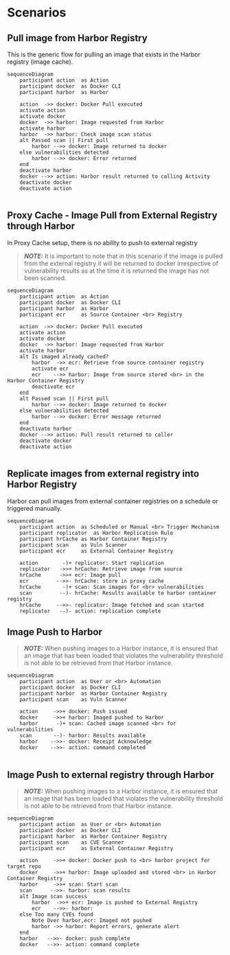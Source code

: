 # Scenarios

## Pull image from Harbor Registry

This is the generic flow for pulling an image that exists in the Harbor registry (image cache).

```mermaid
sequenceDiagram
    participant action  as Action 
    participant docker  as Docker CLI
    participant harbor  as Harbor
    
    action  ->> docker: Docker Pull executed
    activate action
    activate docker
    docker  ->> harbor: Image requested from Harbor
    activate harbor
    harbor  ->> harbor: Check image scan status
    alt Passed scan || First pull
        harbor -->> docker: Image returned to docker
    else vulnerabilities detected
        harbor -->> docker: Error returned
    end
    deactivate harbor
    docker -->> action: Harbor result returned to calling Activity
    deactivate docker
    deactivate action
    
```

## Proxy Cache - Image Pull from External Registry through Harbor

In Proxy Cache setup, there is no ability to push to external registry
> **_NOTE:_**  It is important to note that in this scenario if the image is pulled from the external registry it will be returned to docker irrespective of vulnerability results as at the time it is returned the image has not been scanned.

```mermaid
sequenceDiagram
    participant action  as Action 
    participant docker  as Docker CLI
    participant harbor  as Harbor
    participant ecr     as Source Container <br> Registry

    action  ->> docker: Docker Pull executed
    activate action
    activate docker
    docker  ->> harbor: Image requested from Harbor
    activate harbor
    alt Is imaged already cached?
        harbor  ->> ecr: Retrieve from source container registry
        activate ecr
        ecr    -->> harbor: Image from source stored <br> in the Harbor Container Registry
        deactivate ecr
    end
    alt Passed scan || First pull
        harbor -->> docker: Image returned to docker
    else vulnerabilities detected
        harbor -->> docker: Error message returned
    end
    deactivate harbor
    docker -->> action: Pull result returned to caller
    deactivate docker
    deactivate action
    
```

## Replicate images from external registry into Harbor Registry

Harbor can pull images from external container registries on a schedule or triggered manually.

```mermaid
sequenceDiagram
    participant action  as Scheduled or Manual <br> Trigger Mechanism
    participant replicator  as Harbor Replication Rule
    participant hrCache as Harbor Container Registry
    participant scan    as Vuln Scanner
    participant ecr     as External Container Registry
    
    action        -)+ replicator: Start replication
    replicator   ->>+ hrCache: Retrieve image from source
    hrCache      ->>+ ecr: Image pull
    ecr         -->>- hrCache: store in proxy cache
    hrCache       -)+ scan: Scan images for <br> vulnerabilities
    scan         --)- hrCache: Results available to harbor container registry
    hrCache     -->>- replicator: Image fetched and scan started
    replicator   --)- action: replication complete
```

## Image Push to Harbor

> **_NOTE:_** When pushing images to a Harbor instance, it is ensured that an image that has been loaded that violates the vulnerability threshold is not able to be retrieved from that Harbor instance.

```mermaid
sequenceDiagram
    participant action  as User or <br> Automation 
    participant docker  as Docker CLI
    participant harbor  as Harbor Container Registry
    participant scan    as Vuln Scanner

    action     ->>+ docker: Push issued
    docker     ->>+ harbor: Imaged pushed to Harbor
    harbor      -)+ scan: Cached image scanned <br> for vulnerabilities
    scan       --)- harbor: Results available
    harbor    -->>- docker: Receipt Acknowledge
    docker    -->>- action: command completed
    
```

## Image Push to external registry through Harbor

> **_NOTE:_** When pushing images to a Harbor instance, it is ensured that an image that has been loaded that violates the vulnerability threshold is not able to be retrieved from that Harbor instance.

```mermaid
sequenceDiagram
    participant action  as User or <br> Automation 
    participant docker  as Docker CLI
    participant harbor  as Harbor Container Registry
    participant scan    as CVE Scanner
    participant ecr     as External Container Registry

    action     ->>+ docker: Docker push to <br> harbor project for target repo
    docker     ->>+ harbor: Image uploaded and stored <br> in Harbor Container Registry
    harbor     ->>+ scan: Start scan
    scan      -->>- harbor: scan results
    alt Image scan success 
        harbor  ->>+ ecr: Image is pushed to External Registry 
        ecr    -->>- harbor: 
    else Too many CVEs found
        Note Over harbor,ecr: Imaged not pushed
        harbor ->> harbor: Report errors, generate alert
    end
    harbor   -->>- docker: push complete
    docker   -->>- action: command complete
```
